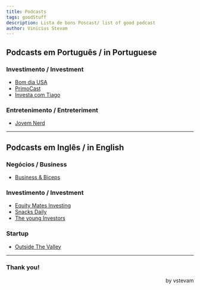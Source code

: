 ```yaml
---
title: Podcasts
tags: goodStuff
description: Lista de bons Poscast/ list of good podcast
author: Vinicius Stevam
---
```


## Podcasts em Português / in Portuguese

### Investimento / Investment
- [Bom dia USA](https://podcasts.google.com/?feed=aHR0cHM6Ly9hbmNob3IuZm0vcy9mY2VjZjM0L3BvZGNhc3QvcnNz&ved=0CAYQ7dUFahcKEwiQmvqSo5rpAhUAAAAAHQAAAAAQAQ)
- [PrimoCast](https://podcasts.google.com/?feed=aHR0cDovL3ByaW1vY2FzdC5saWJzeW4uY29tL3Jzcw&ved=0CDAQ7dUFahcKEwiQmvqSo5rpAhUAAAAAHQAAAAAQAQ)
- [Investa com Tiago](https://podcasts.google.com/?feed=aHR0cDovL2ZlZWRzLnNvdW5kY2xvdWQuY29tL3VzZXJzL3NvdW5kY2xvdWQ6dXNlcnM6NzgyNzQ5NDE0L3NvdW5kcy5yc3M&ved=0CCAQ7dUFahcKEwiQmvqSo5rpAhUAAAAAHQAAAAAQAQ)

### Entretenimento / Entreteriment
- [Jovem Nerd](https://podcasts.google.com/?feed=aHR0cHM6Ly9qb3ZlbW5lcmQuY29tLmJyL2ZlZWQtbmVyZGNhc3Qv&ved=0CCgQ7dUFahcKEwiQmvqSo5rpAhUAAAAAHQAAAAAQAQ)


---
## Podcasts em Inglês / in English

### Negócios / Business
- [Business & Biceps](https://podcasts.google.com/?feed=aHR0cDovL2J1c2luZXNzYW5kYmljZXBzLmxpYnN5bi5jb20vcnNz&ved=0CA4Q7dUFahcKEwiQmvqSo5rpAhUAAAAAHQAAAAAQAQ)

### Investimento / Investment
- [Equity Mates Investing](https://podcasts.google.com/?feed=aHR0cHM6Ly9yc3Mud2hvb3Noa2FhLmNvbS9yc3MvcG9kY2FzdC9pZC81NDQy&ved=0CBYQ7dUFahcKEwiQmvqSo5rpAhUAAAAAHQAAAAAQAQ)
- [Snacks Daily](https://podcasts.google.com/?feed=aHR0cHM6Ly9mZWVkcy5mZWVkYnVybmVyLmNvbS9tYXJrZXRzbmFja3MtZGFpbHk&ved=0CDQQ7dUFahcKEwiQmvqSo5rpAhUAAAAAHQAAAAAQAQ)
- [The young Investors](https://podcasts.google.com/?feed=aHR0cDovL3lvdW5naW52ZXN0b3JzLmxpYnN5bi5jb20vcnNz&ved=0CEwQ7dUFahcKEwiQmvqSo5rpAhUAAAAAHQAAAAAQAQ)

### Startup
- [Outside The Valley](https://podcasts.google.com/?feed=aHR0cHM6Ly9mZWVkcy50cmFuc2lzdG9yLmZtL291dHNpZGUtdGhlLXZhbGxleQ&ved=0CCwQ7dUFahcKEwiQmvqSo5rpAhUAAAAAHQAAAAAQAQ)

---

### Thank you!

<div style="text-align: right">
by vstevam
</div> 
